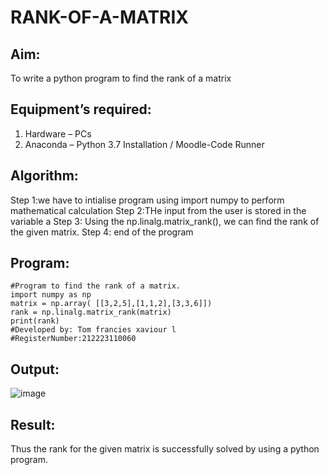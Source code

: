 # RANK-OF-A-MATRIX
## Aim:
To write a python program to find the rank of a matrix
## Equipment’s required:
1. 	Hardware – PCs
2. 	Anaconda – Python 3.7 Installation / Moodle-Code Runner
## Algorithm:
Step 1:we have to intialise program using import numpy to perform mathematical calculation
Step 2:THe input from the user is stored in the variable a
Step 3: Using the np.linalg.matrix_rank(), we can find the rank of the given matrix.
Step 4: end of the program
## Program:
```
#Program to find the rank of a matrix.
import numpy as np
matrix = np.array( [[3,2,5],[1,1,2],[3,3,6]])
rank = np.linalg.matrix_rank(matrix)
print(rank)
#Developed by: Tom francies xaviour l
#RegisterNumber:212223110060
```
## Output:
![image](https://github.com/Tomfx03/RANK-OF-A-MATRIX/assets/101335832/3015f458-6c15-43e1-b283-1efe0efa58cc)

## Result:
Thus the rank for the given matrix is successfully solved by  using a python program.


